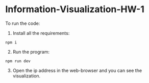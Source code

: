 # Information-Visualization-HW-1

To run the code:
1) Install all the requirements:
```
npm i
```
2) Run the program:
```
npm run dev
```
3) Open the ip address in the web-browser and you can see the visualization.
